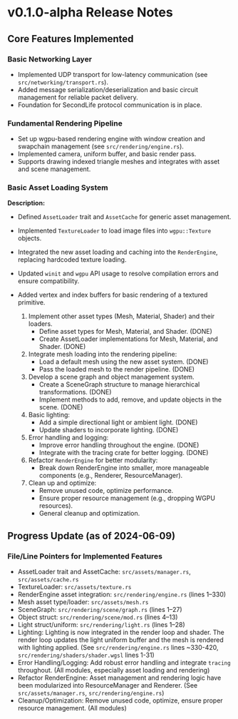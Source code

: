# v0.1.0-alpha Release Notes

## Core Features Implemented

### Basic Networking Layer
- Implemented UDP transport for low-latency communication (see `src/networking/transport.rs`).
- Added message serialization/deserialization and basic circuit management for reliable packet delivery.
- Foundation for SecondLife protocol communication is in place.

### Fundamental Rendering Pipeline
- Set up wgpu-based rendering engine with window creation and swapchain management (see `src/rendering/engine.rs`).
- Implemented camera, uniform buffer, and basic render pass.
- Supports drawing indexed triangle meshes and integrates with asset and scene management.

### Basic Asset Loading System

**Description:**
- Defined `AssetLoader` trait and `AssetCache` for generic asset management.
- Implemented `TextureLoader` to load image files into `wgpu::Texture` objects.
- Integrated the new asset loading and caching into the `RenderEngine`, replacing hardcoded texture loading.
- Updated `winit` and `wgpu` API usage to resolve compilation errors and ensure compatibility.
- Added vertex and index buffers for basic rendering of a textured primitive.


    1. Implement other asset types (Mesh, Material, Shader) and their loaders.
       * Define asset types for Mesh, Material, and Shader. (DONE)
       * Create AssetLoader implementations for Mesh, Material, and Shader. (DONE)
   2. Integrate mesh loading into the rendering pipeline:
       * Load a default mesh using the new asset system. (DONE)
       * Pass the loaded mesh to the render pipeline. (DONE)
   3. Develop a scene graph and object management system.
       * Create a SceneGraph structure to manage hierarchical transformations. (DONE)
       * Implement methods to add, remove, and update objects in the scene. (DONE)
   4. Basic lighting:
       * Add a simple directional light or ambient light. (DONE)
       * Update shaders to incorporate lighting. (DONE)
   5. Error handling and logging:
       * Improve error handling throughout the engine. (DONE)
       * Integrate with the tracing crate for better logging. (DONE)
   6. Refactor `RenderEngine` for better modularity:
       * Break down RenderEngine into smaller, more manageable components (e.g., Renderer, ResourceManager).
   7. Clean up and optimize:
       * Remove unused code, optimize performance.
       * Ensure proper resource management (e.g., dropping WGPU resources).
       * General cleanup and optimization.

## Progress Update (as of 2024-06-09)

### File/Line Pointers for Implemented Features

- AssetLoader trait and AssetCache: `src/assets/manager.rs`, `src/assets/cache.rs`
- TextureLoader: `src/assets/texture.rs`
- RenderEngine asset integration: `src/rendering/engine.rs` (lines 1–330)
- Mesh asset type/loader: `src/assets/mesh.rs`
- SceneGraph: `src/rendering/scene/graph.rs` (lines 1–27)
- Object struct: `src/rendering/scene/mod.rs` (lines 4–13)
- Light struct/uniform: `src/rendering/light.rs` (lines 1–28)
- Lighting: Lighting is now integrated in the render loop and shader. The render loop updates the light uniform buffer and the mesh is rendered with lighting applied. (See `src/rendering/engine.rs` lines ~330-420, `src/rendering/shaders/shader.wgsl` lines 1-31)
- Error Handling/Logging: Add robust error handling and integrate `tracing` throughout. (All modules, especially asset loading and rendering)
- Refactor RenderEngine: Asset management and rendering logic have been modularized into ResourceManager and Renderer. (See `src/assets/manager.rs`, `src/rendering/engine.rs`)
- Cleanup/Optimization: Remove unused code, optimize, ensure proper resource management. (All modules)